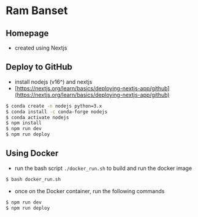 # Ram Banset

## Homepage

- created using Nextjs

## Deploy to GitHub
- install nodejs (v16^) and nextjs
- [https://nextjs.org/learn/basics/deploying-nextjs-app/github](https://nextjs.org/learn/basics/deploying-nextjs-app/github)

```bash
$ conda create -n nodejs python=3.x
$ conda install -c conda-forge nodejs
$ conda activate nodejs
$ npm install
$ npm run dev
$ npm run deploy
```

## Using Docker
- run the bash script `./docker_run.sh` to build and run the docker image
```bash
$ bash docker_run.sh
```
- once on the Docker container, run the following commands
```bash
$ npm run dev
$ npm run deploy
```
